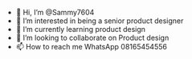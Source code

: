 - 👋 Hi, I’m @Sammy7604
- 👀 I’m interested in being a senior product designer 
- 🌱 I’m currently learning product design 
- 💞️ I’m looking to collaborate on Product design 
- 📫 How to reach me WhatsApp 08165454556

<!---
Sammy7604/Sammy7604 is a ✨ special ✨ repository because its `README.md` (this file) appears on your GitHub profile.
You can click the Preview link to take a look at your changes.
--->
